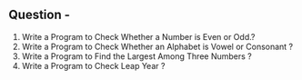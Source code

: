 ## Question - 

1. Write a  Program to Check Whether a Number is Even or Odd.?
2. Write a  Program to Check Whether an Alphabet is Vowel or Consonant ?
3. Write a  Program to Find the Largest Among Three Numbers ?
4. Write a  Program to Check Leap Year ?